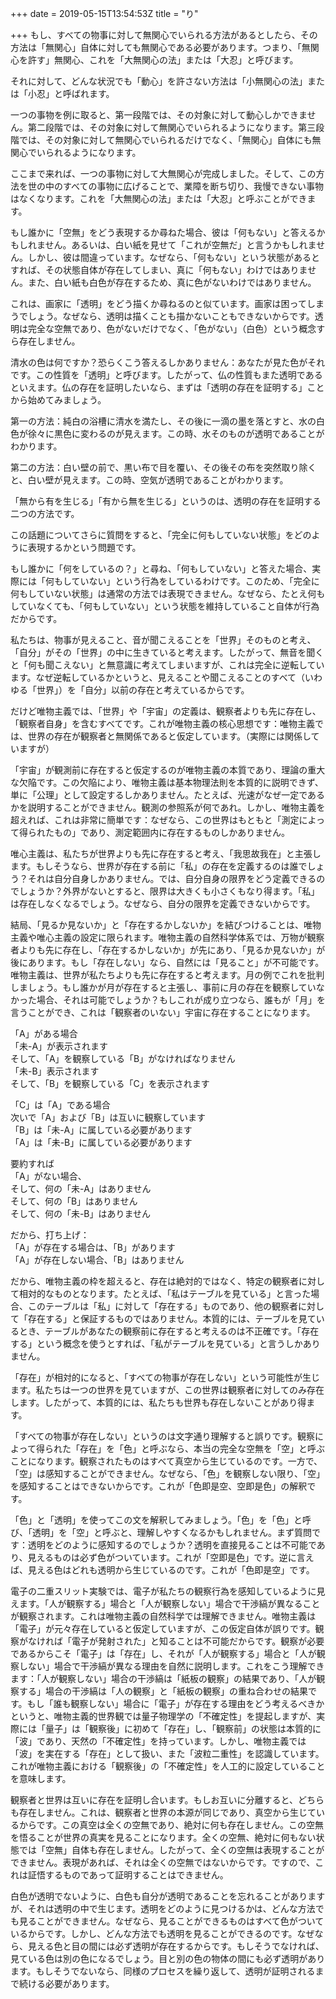 +++
date = 2019-05-15T13:54:53Z
title = "り"

+++
もし、すべての物事に対して無関心でいられる方法があるとしたら、その方法は「無関心」自体に対しても無関心である必要があります。つまり、「無関心を許す」無関心、これを「大無関心の法」または「大忍」と呼びます。  
  
それに対して、どんな状況でも「動心」を許さない方法は「小無関心の法」または「小忍」と呼ばれます。  
  
一つの事物を例に取ると、第一段階では、その対象に対して動心しかできません。第二段階では、その対象に対して無関心でいられるようになります。第三段階では、その対象に対して無関心でいられるだけでなく、「無関心」自体にも無関心でいられるようになります。  
  
ここまで来れば、一つの事物に対して大無関心が完成しました。そして、この方法を世の中のすべての事物に広げることで、業障を断ち切り、我慢できない事物はなくなります。これを「大無関心の法」または「大忍」と呼ぶことができます。  
  
もし誰かに「空無」をどう表現するか尋ねた場合、彼は「何もない」と答えるかもしれません。あるいは、白い紙を見せて「これが空無だ」と言うかもしれません。しかし、彼は間違っています。なぜなら、「何もない」という状態があるとすれば、その状態自体が存在してしまい、真に「何もない」わけではありません。また、白い紙も白色が存在するため、真に色がないわけではありません。  
  
これは、画家に「透明」をどう描くか尋ねるのと似ています。画家は困ってしまうでしょう。なぜなら、透明は描くことも描かないこともできないからです。透明は完全な空無であり、色がないだけでなく、「色がない」（白色）という概念すら存在しません。  
  
清水の色は何ですか？恐らくこう答えるしかありません：あなたが見た色がそれです。この性質を「透明」と呼びます。したがって、仏の性質もまた透明であるといえます。仏の存在を証明したいなら、まずは「透明の存在を証明する」ことから始めてみましょう。  
  
第一の方法：純白の浴槽に清水を満たし、その後に一滴の墨を落とすと、水の白色が徐々に黒色に変わるのが見えます。この時、水そのものが透明であることがわかります。  
  
第二の方法：白い壁の前で、黒い布で目を覆い、その後その布を突然取り除くと、白い壁が見えます。この時、空気が透明であることがわかります。  
  
「無から有を生じる」「有から無を生じる」というのは、透明の存在を証明する二つの方法です。  
  
この話題についてさらに質問をすると、「完全に何もしていない状態」をどのように表現するかという問題です。  
  
もし誰かに「何をしているの？」と尋ね、「何もしていない」と答えた場合、実際には「何もしていない」という行為をしているわけです。このため、「完全に何もしていない状態」は通常の方法では表現できません。なぜなら、たとえ何もしていなくても、「何もしていない」という状態を維持していること自体が行為だからです。  
  
私たちは、物事が見えること、音が聞こえることを「世界」そのものと考え、「自分」がその「世界」の中に生きていると考えます。したがって、無音を聞くと「何も聞こえない」と無意識に考えてしまいますが、これは完全に逆転しています。なぜ逆転しているかというと、見えることや聞こえることのすべて（いわゆる「世界」）を「自分」以前の存在と考えているからです。  
  
だけど唯物主義では、「世界」や「宇宙」の定義は、観察者よりも先に存在し、「観察者自身」を含むすべてです。これが唯物主義の核心思想です：唯物主義では、世界の存在が観察者と無関係であると仮定しています。（実際には関係していますが）  
  
「宇宙」が観測前に存在すると仮定するのが唯物主義の本質であり、理論の重大な欠陥です。この欠陥により、唯物主義は基本物理法則を本質的に説明できず、単に「公理」として設定するしかありません。たとえば、光速がなぜ一定であるかを説明することができません。観測の参照系が何であれ。しかし、唯物主義を超えれば、これは非常に簡単です：なぜなら、この世界はもともと「測定によって得られたもの」であり、測定範囲内に存在するものしかありません。  
  
唯心主義は、私たちが世界よりも先に存在すると考え、「我思故我在」と主張します。もしそうなら、世界が存在する前に「私」の存在を定義するのは誰でしょう？それは自分自身しかありません。では、自分自身の限界をどう定義できるのでしょうか？外界がないとすると、限界は大きくも小さくもなり得ます。「私」は存在しなくなるでしょう。なぜなら、自分の限界を定義できないからです。  
  
結局、「見るか見ないか」と「存在するかしないか」を結びつけることは、唯物主義や唯心主義の設定に限られます。唯物主義の自然科学体系では、万物が観察者よりも先に存在し、「存在するかしないか」が先にあり、「見るか見ないか」が後にあります。もし「存在しない」なら、自然には「見ること」が不可能です。唯物主義は、世界が私たちよりも先に存在すると考えます。月の例でこれを批判しましょう。もし誰かが月が存在すると主張し、事前に月の存在を観察していなかった場合、それは可能でしょうか？もしこれが成り立つなら、誰もが「月」を言うことができ、これは「観察者のいない」宇宙に存在することになります。  
  
「A」がある場合    
「未-A」が表示されます  
そして、「A」を観察している「B」がなければなりません  
「未-B」表示されます  
そして、「B」を観察している「C」を表示されます  
  
「C」は「A」である場合  
次いで「A」および「B」は互いに観察しています  
「B」は「未-A」に属している必要があります  
「A」は「未-B」に属している必要があります  
  
要約すれば  
「A」がない場合、  
そして、何の「未-A」はありません  
そして、何の「B」はありません  
そして、何の「未-B」はありません  
  
だから、打ち上げ：  
「A」が存在する場合は、「B」があります  
「A」が存在しない場合、「B」はありません  
  
だから、唯物主義の枠を超えると、存在は絶対的ではなく、特定の観察者に対して相対的なものとなります。たとえば、「私はテーブルを見ている」と言った場合、このテーブルは「私」に対して「存在する」ものであり、他の観察者に対して「存在する」と保証するものではありません。本質的には、テーブルを見ているとき、テーブルがあなたの観察前に存在すると考えるのは不正確です。「存在する」という概念を使うとすれば、「私がテーブルを見ている」と言うしかありません。  
  
「存在」が相対的になると、「すべての物事が存在しない」という可能性が生じます。私たちは一つの世界を見ていますが、この世界は観察者に対してのみ存在します。したがって、本質的には、私たちも世界も存在しないことがあり得ます。  
  
「すべての物事が存在しない」というのは文字通り理解すると誤りです。観察によって得られた「存在」を「色」と呼ぶなら、本当の完全な空無を「空」と呼ぶことになります。観察されたものはすべて真空から生じているのです。一方で、「空」は感知することができません。なぜなら、「色」を観察しない限り、「空」を感知することはできないからです。これが「色即是空、空即是色」の解釈です。  
  
「色」と「透明」を使ってこの文を解釈してみましょう。「色」を「色」と呼び、「透明」を「空」と呼ぶと、理解しやすくなるかもしれません。まず質問です：透明をどのように感知するのでしょうか？透明を直接見ることは不可能であり、見えるものは必ず色がついています。これが「空即是色」です。逆に言えば、見える色はどれも透明から生じているのです。これが「色即是空」です。  
  
電子の二重スリット実験では、電子が私たちの観察行為を感知しているように見えます。「人が観察する」場合と「人が観察しない」場合で干渉縞が異なることが観察されます。これは唯物主義の自然科学では理解できません。唯物主義は「電子」が元々存在していると仮定していますが、この仮定自体が誤りです。観察がなければ「電子が発射された」と知ることは不可能だからです。観察が必要であるからこそ「電子」は「存在」し、それが「人が観察する」場合と「人が観察しない」場合で干渉縞が異なる理由を自然に説明します。これをこう理解できます：「人が観察しない」場合の干渉縞は「紙板の観察」の結果であり、「人が観察する」場合の干渉縞は「人の観察」と「紙板の観察」の重ね合わせの結果です。もし「誰も観察しない」場合に「電子」が存在する理由をどう考えるべきかというと、唯物主義的世界観では量子物理学の「不確定性」を提起しますが、実際には「量子」は「観察後」に初めて「存在」し、「観察前」の状態は本質的に「波」であり、天然の「不確定性」を持っています。しかし、唯物主義では「波」を実在する「存在」として扱い、また「波粒二重性」を認識しています。これが唯物主義における「観察後」の「不確定性」を人工的に設定していることを意味します。  
  
観察者と世界は互いに存在を証明し合います。もしお互いに分離すると、どちらも存在しません。これは、観察者と世界の本源が同じであり、真空から生じているからです。この真空は全くの空無であり、絶対に何も存在しません。この空無を悟ることが世界の真実を見ることになります。全くの空無、絶対に何もない状態では「空無」自体も存在しません。したがって、全くの空無は表現することができません。表現があれば、それは全くの空無ではないからです。ですので、これは証悟するものであって証明することはできません。  
  
白色が透明でないように、白色も自分が透明であることを忘れることがありますが、それは透明の中で生じます。透明をどのように見つけるかは、どんな方法でも見ることができません。なぜなら、見ることができるものはすべて色がついているからです。しかし、どんな方法でも透明を見ることができるのです。なぜなら、見える色と目の間には必ず透明が存在するからです。もしそうでなければ、見ている色は別の色になるでしょう。目と別の色の物体の間にも必ず透明があります。もしそうでないなら、同様のプロセスを繰り返して、透明が証明されるまで続ける必要があります。